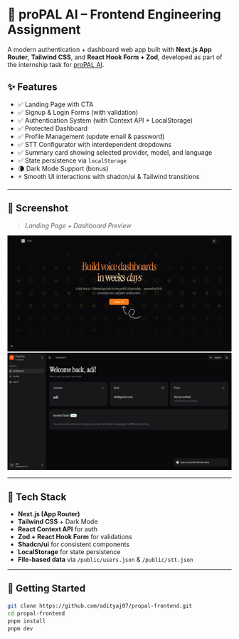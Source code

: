 # 🔐 proPAL AI – Frontend Engineering Assignment

A modern authentication + dashboard web app built with **Next.js App Router**, **Tailwind CSS**, and **React Hook Form + Zod**, developed as part of the internship task for [proPAL AI](https://propalai.com).

## ✨ Features

- ✅ Landing Page with CTA
- ✅ Signup & Login Forms (with validation)
- ✅ Authentication System (with Context API + LocalStorage)
- ✅ Protected Dashboard
- ✅ Profile Management (update email & password)
- ✅ STT Configurator with interdependent dropdowns
- ✅ Summary card showing selected provider, model, and language
- ✅ State persistence via `localStorage`
- 🌘 Dark Mode Support (bonus)
- ⚡ Smooth UI interactions with shadcn/ui & Tailwind transitions

---

## 📸 Screenshot

> _Landing Page + Dashboard Preview_

![App Screenshot](./public/screenshot.png)
![App Screenshot](./public/screenshot1.png)

---

## 🧠 Tech Stack

- **Next.js (App Router)**
- **Tailwind CSS** + Dark Mode
- **React Context API** for auth
- **Zod + React Hook Form** for validations
- **Shadcn/ui** for consistent components
- **LocalStorage** for state persistence
- **File-based data** via `/public/users.json` & `/public/stt.json`

---

## 🚀 Getting Started

```bash
git clone https://github.com/adityaj07/propal-frontend.git
cd propal-frontend
pnpm install
pnpm dev
```
